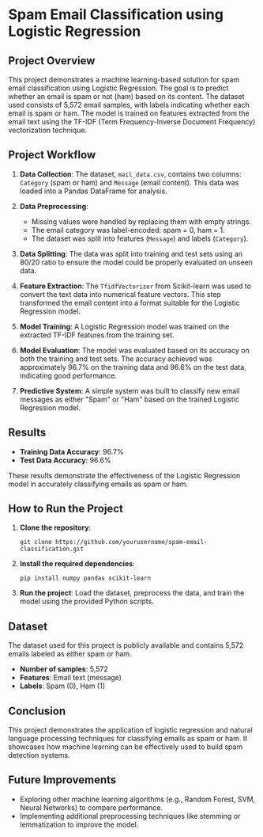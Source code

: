 # Spam Email Classification using Logistic Regression

## Project Overview

This project demonstrates a machine learning-based solution for spam email classification using Logistic Regression. The goal is to predict whether an email is spam or not (ham) based on its content. The dataset used consists of 5,572 email samples, with labels indicating whether each email is spam or ham. The model is trained on features extracted from the email text using the TF-IDF (Term Frequency-Inverse Document Frequency) vectorization technique.

## Project Workflow

1. **Data Collection**: 
   The dataset, `mail_data.csv`, contains two columns: `Category` (spam or ham) and `Message` (email content). This data was loaded into a Pandas DataFrame for analysis.

2. **Data Preprocessing**:
   - Missing values were handled by replacing them with empty strings.
   - The email category was label-encoded: spam = 0, ham = 1.
   - The dataset was split into features (`Message`) and labels (`Category`).

3. **Data Splitting**:
   The data was split into training and test sets using an 80/20 ratio to ensure the model could be properly evaluated on unseen data.

4. **Feature Extraction**:
   The `TfidfVectorizer` from Scikit-learn was used to convert the text data into numerical feature vectors. This step transformed the email content into a format suitable for the Logistic Regression model.

5. **Model Training**:
   A Logistic Regression model was trained on the extracted TF-IDF features from the training set.

6. **Model Evaluation**:
   The model was evaluated based on its accuracy on both the training and test sets. The accuracy achieved was approximately 96.7% on the training data and 96.6% on the test data, indicating good performance.

7. **Predictive System**:
   A simple system was built to classify new email messages as either "Spam" or "Ham" based on the trained Logistic Regression model.

## Results

- **Training Data Accuracy**: 96.7%
- **Test Data Accuracy**: 96.6%

These results demonstrate the effectiveness of the Logistic Regression model in accurately classifying emails as spam or ham.

## How to Run the Project

1. **Clone the repository**:
   ```
   git clone https://github.com/yourusername/spam-email-classification.git
   ```

2. **Install the required dependencies**:
   ```
   pip install numpy pandas scikit-learn
   ```

3. **Run the project**:
   Load the dataset, preprocess the data, and train the model using the provided Python scripts.

## Dataset

The dataset used for this project is publicly available and contains 5,572 emails labeled as either spam or ham.

- **Number of samples**: 5,572
- **Features**: Email text (message)
- **Labels**: Spam (0), Ham (1)

## Conclusion

This project demonstrates the application of logistic regression and natural language processing techniques for classifying emails as spam or ham. It showcases how machine learning can be effectively used to build spam detection systems.

## Future Improvements

- Exploring other machine learning algorithms (e.g., Random Forest, SVM, Neural Networks) to compare performance.
- Implementing additional preprocessing techniques like stemming or lemmatization to improve the model.

